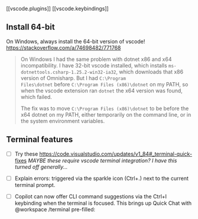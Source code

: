 [[vscode.plugins]]
[[vscode.keybindings]]
## Install 64-bit
On Windows, always install the 64-bit version of vscode!
https://stackoverflow.com/a/74698482/771768
>On Windows I had the same problem with dotnet x86 and x64 incompatibility. I have 32-bit vscode installed, which installs `ms-dotnettools.csharp-1.25.2-win32-ia32`, which downloads that x86 version of Omnisharp. But I had `C:\Program Files\dotnet` before `C:\Program Files (x86)\dotnet` on my PATH, so when the vscode extension ran `dotnet` the x64 version was found, which failed.
>
>The fix was to move `C:\Program Files (x86)\dotnet` to be before the x64 dotnet on my PATH, either temporarily on the command line, or in the system environment variables.
## Terminal features
- [ ] Try these
https://code.visualstudio.com/updates/v1_84#_terminal-quick-fixes
*MAYBE these require vscode terminal integration? I have this turned off generally...*

- [ ] Explain errors: triggered via the sparkle icon (Ctrl+.) next to the current terminal prompt.
- [ ] Copilot can now offer CLI command suggestions via the Ctrl+I keybinding when the terminal is focused. This brings up Quick Chat with @workspace /terminal pre-filled:
